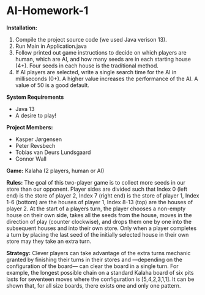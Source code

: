 # AI-Homework-1

**Installation:**
1. Compile the project source code (we used Java verison 13).
2. Run Main in Application.java 
3. Follow printed out game instructions to decide on which players are human, which are AI, 
   and how many seeds are in each starting house (4+). Four seeds in each house is the traditional method.
4. If AI players are selected, write a single search time for the AI in milliseconds (0+). 
   A higher value increases the performance of the AI. A value of 50 is a good default.
   
**System Requirements**
- Java 13
- A desire to play!

**Project Members:**
- Kasper Jørgensen
- Peter Revsbech
- Tobias van Deurs Lundsgaard
- Connor Wall

**Game:**
Kalaha (2 players, human or AI)

**Rules:**
The goal of this two-player game is to collect more seeds in our store than our opponent. 
Player sides are divided such that Index 0 (left end) is the store of player 2, Index 7 (right end) is the store of player 1, 
Index 1-6 (bottom) are the houses of player 1, Index 8-13 (top) are the houses of player 2. 
At the start of a players turn, the player chooses a non-empty house on their own side, takes all the seeds from the house, moves in the direction of play (counter clockwise), 
and drops them one by one into the subsequent houses and into their own store. Only when a player completes a turn by placing the last seed of the initially 
selected house in their own store may they take an extra turn.

**Strategy:**
Clever players can take advantage of the extra turns mechanic granted by finishing their turns in their stores and —depending on the configuration of the board— 
can clear the board in a single turn. For example, the longest possible chain on a standard Kalaha board of six pits lasts for seventeen moves where the configuration is 
[5,4,2,3,1,1]. It can be shown that, for all size boards, there exists one and only one pattern.
